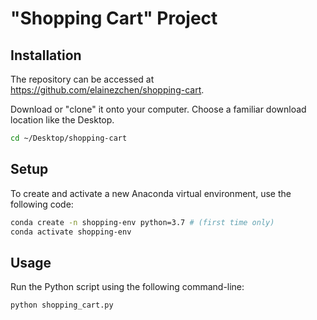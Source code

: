 # "Shopping Cart" Project

## Installation

The repository can be accessed at https://github.com/elainezchen/shopping-cart. 

Download or "clone" it onto your computer. Choose a familiar download location like the Desktop.

```sh
cd ~/Desktop/shopping-cart
```

## Setup

To create and activate a new Anaconda virtual environment, use the following code:

```sh
conda create -n shopping-env python=3.7 # (first time only)
conda activate shopping-env
```

## Usage

Run the Python script using the following command-line:

```sh
python shopping_cart.py
```